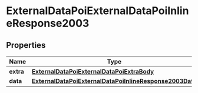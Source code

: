 # ExternalDataPoiExternalDataPoiInlineResponse2003

## Properties
Name | Type | Description | Notes
------------ | ------------- | ------------- | -------------
**extra** | [**ExternalDataPoiExternalDataPoiExtraBody**](ExternalDataPoiExternalDataPoiExtraBody.md) |  |  [optional]
**data** | [**ExternalDataPoiExternalDataPoiInlineResponse2003Data**](ExternalDataPoiExternalDataPoiInlineResponse2003Data.md) |  |  [optional]
